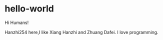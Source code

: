 # hello-world                                                                                

Hi Humans!

Hanzhi254 here,I like Xiang Hanzhi and Zhuang Dafei.
I love programming.
